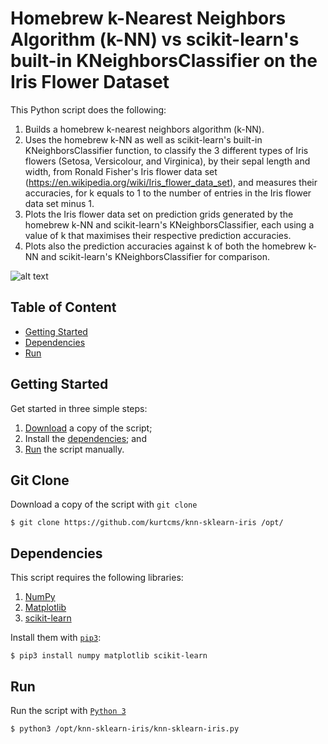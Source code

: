 # Homebrew k-Nearest Neighbors Algorithm (k-NN) vs scikit-learn's built-in KNeighborsClassifier on the Iris Flower Dataset
This Python script does the following:

1. Builds a homebrew k-nearest neighbors algorithm (k-NN).
2. Uses the homebrew k-NN as well as scikit-learn's built-in KNeighborsClassifier function, to classify the 3 different types of Iris flowers (Setosa, Versicolour, and Virginica), by their sepal length and width, from Ronald Fisher's Iris flower data set (https://en.wikipedia.org/wiki/Iris_flower_data_set), and measures their accuracies, for k equals to 1 to the number of entries in the Iris flower data set minus 1.
3. Plots the Iris flower data set on prediction grids generated by the homebrew k-NN and scikit-learn's KNeighborsClassifier, each using a value of k that maximises their respective prediction accuracies.
4. Plots also the prediction accuracies against k of both the homebrew k-NN and scikit-learn's KNeighborsClassifier for comparison.

![alt text](https://kurtcms.org/git/knn-sklearn-iris/knn-sklearn-iris-plot.png)

## Table of Content

- [Getting Started](#getting-started)
- [Dependencies](#dependencies)
- [Run](#run)

## Getting Started

Get started in three simple steps:

1. [Download](#git-clone) a copy of the script;
2. Install the [dependencies](#dependencies); and
3. [Run](#run) the script manually.

## Git Clone

Download a copy of the script with `git clone`
```shell
$ git clone https://github.com/kurtcms/knn-sklearn-iris /opt/
```

## Dependencies

This script requires the following libraries:

1. [NumPy](https://github.com/numpy/numpy)
2. [Matplotlib](https://github.com/matplotlib/matplotlib)
3. [scikit-learn](https://github.com/scikit-learn/scikit-learn)

Install them with [`pip3`](https://github.com/pypa/pip):

```shell
$ pip3 install numpy matplotlib scikit-learn
```

## Run

Run the script with [`Python 3`](https://github.com/python/cpython)

```shell
$ python3 /opt/knn-sklearn-iris/knn-sklearn-iris.py
```
